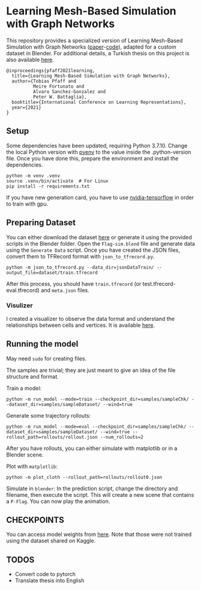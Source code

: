 # Learning Mesh-Based Simulation with Graph Networks

This repository provides a specialized version of Learning Mesh-Based Simulation with Graph Networks ([paper](https://arxiv.org/abs/2010.03409)-[code](https://github.com/google-deepmind/deepmind-research/tree/master/meshgraphnets)), adapted for a custom dataset in Blender. For additional details, a Turkish thesis on this project is also available [here](https://drive.google.com/file/d/1qjSybZ8LOF4OpcJJqkxDv0ttmlxmKuch/view?usp=sharing).

    @inproceedings{pfaff2021learning,
      title={Learning Mesh-Based Simulation with Graph Networks},
      author={Tobias Pfaff and
              Meire Fortunato and
              Alvaro Sanchez-Gonzalez and
              Peter W. Battaglia},
      booktitle={International Conference on Learning Representations},
      year={2021}
    }

## Setup

Some dependencies have been updated, requiring Python 3.7.10. Change the local Python version with [pyenv](https://github.com/pyenv/pyenv) to the value inside the .python-version file. Once you have done this, prepare the environment and install the dependencies.

```
python -m venv .venv
source .venv/bin/activate  # For Linux
pip install -r requirements.txt
```

If you have new generation card, you have to use [nvidia-tensorflow](https://github.com/NVIDIA/tensorflow) in order to train with gpu.

## Preparing Dataset
You can either download the dataset [here](https://www.kaggle.com/datasets/saliherdemkaymak/flag-dataset) or generate it using the provided scripts in the Blender folder.
Open the `Flag-sim.blend` file and generate data using the `Generate Data` script. Once you have created the JSON files, convert them to TFRecord format with `json_to_tfrecord.py`.
```
python -m json_to_tfrecord.py --data_dir=jsonDataTrain/ --output_file=dataset/train.tfrecord
```

After this process, you should have `train.tfrecord` (or test.tfrecord-eval.tfrecord) and `meta.json` files.

### Visulizer
I created a visualizer to observe the data format and understand the relationships between cells and vertices. It is available [here](https://saliherdemk.github.io/Deepmind-MeshGraphNets/).

## Running the model

May need `sudo` for creating files.

The samples are trivial; they are just meant to give an idea of the file structure and format.

Train a model:
```
python -m run_model --mode=train --checkpoint_dir=samples/sampleChk/ --dataset_dir=samples/sampleDataset/ --wind=true 
```

Generate some trajectory rollouts:

```
python -m run_model --mode=eval --checkpoint_dir=samples/sampleChk/ --dataset_dir=samples/sampleDataset/ --wind=true --rollout_path=rollouts/rollout.json --num_rollouts=2
```

After you have rollouts, you can either simulate with matplotlib or in a Blender scene.

Plot with `matplotlib`:

```
python -m plot_cloth --rollout_path=rollouts/rollout0.json
```
Simulate in `blender`: In the prediction script, change the directory and filename, then execute the script. This will create a new scene that contains a `P-Flag`. You can now play the animation. 

## CHECKPOINTS
You can access model weights from [here](https://drive.google.com/drive/u/0/folders/1eu2GXMEJ-R_ikhRkLZ436r-sHNfWUerV). Note that those were not trained using the dataset shared on Kaggle.


## TODOS
- Convert code to pytorch
- Translate thesis into English


